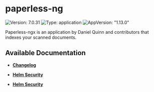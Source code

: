 # paperless-ng

![Version: 7.0.31](https://img.shields.io/badge/Version-7.0.31-informational?style=flat-square) ![Type: application](https://img.shields.io/badge/Type-application-informational?style=flat-square) ![AppVersion: "1.13.0"](https://img.shields.io/badge/AppVersion-"1.13.0"-informational?style=flat-square)

Paperless-ngx is an application by Daniel Quinn and contributors that indexes your scanned documents.

## Available Documentation

- [**Changelog**](CHANGELOG)

- [**Helm Security**](container-security)

- [**Helm Security**](helm-security)

